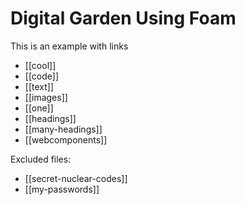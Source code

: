 # Digital Garden Using Foam

This is an example with links

- [[cool]]
- [[code]]
- [[text]]
- [[images]]
- [[one]]
- [[headings]]
- [[many-headings]]
- [[webcomponents]]

Excluded files:

- [[secret-nuclear-codes]]
- [[my-passwords]]


